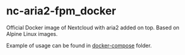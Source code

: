 # nc-aria2-fpm_docker
Official Docker image of Nextcloud with aria2 added on top.
Based on Alpine Linux images.

Example of usage can be found in
[docker-compose](https://github.com/slavoutich/nc-aria2-fpm_docker/tree/master/docker-compose)
folder.
